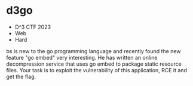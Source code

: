 # d3go

- D^3 CTF 2023
- Web
- Hard

bs is new to the go programming language and recently found the new feature \"go embed\" very interesting. He has written an online decompression service that uses go embed to package static resource files. Your task is to exploit the vulnerability of this application, RCE it and get the flag.